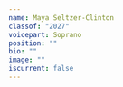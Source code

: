 ```yaml
---
name: Maya Seltzer-Clinton
classof: "2027"
voicepart: Soprano
position: ""
bio: ""
image: ""
iscurrent: false
---
```


